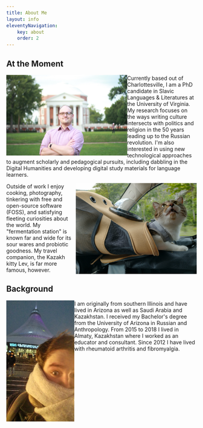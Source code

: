 ```yaml
---
title: About Me 
layout: info
eleventyNavigation: 
    key: about 
    order: 2
---
```


## At the Moment

<img alt="Me at UVA" src="/img/meatuva.jpg" title="Me at UVA" style="max-width:20rem;float:inline-start;"></img>

Currently based out of Charlottesville, I am a PhD candidate in Slavic Languages & Literatures at the University of Virginia. My research focuses on the ways writing culture intersects with politics and religion in the 50 years leading up to the Russian revolution. I'm also interested in using new technological approaches to augment scholarly and pedagogical pursuits, including dabbling in the Digital Humanities and developing digital study materials for language learners.

<img alt="Lev on New England Trip" src="/img/lev-travel.jpg" title="Lev Goes to New England" style="max-width:20rem;float:inline-end;"></img>

Outside of work I enjoy cooking, photography, tinkering with free and open-source software (FOSS), and satisfying fleeting curiosities about the world. My "fermentation station" is known far and wide for its sour wares and probiotic goodness. My travel companion, the Kazakh kitty Lev, is far more famous, however. 

## Background

<img alt="Aaron in Kazakhstan" src="/img/kaz.jpg" title="Aaron in Kazakhstan" style="max-height:20rem;float:inline-start;display:inline-block;"></img>

I am originally from southern Illinois and have lived in Arizona as well as Saudi Arabia and Kazakhstan. I received my Bachelor's degree from the University of Arizona in Russian and Anthropology. From 2015 to 2018 I lived in Almaty, Kazakhstan where I worked as an educator and consultant. Since 2012 I have lived with rheumatoid arthritis and fibromyalgia.